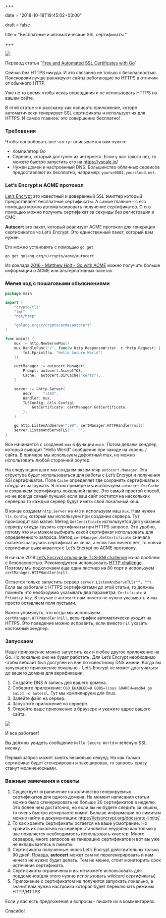 +++

date = "2018-10-18T19:45:02+03:00"

draft = false

title = "Бесплатные и автоматические SSL сертификаты "

+++

![](/img/ssl/ssl-title.png)

Перевод статьи "[Free and Automated SSL Certificates with Go](https://goenning.net/2017/11/08/free-and-automated-ssl-certificates-with-go/)"

Сейчас без HTTPS никуда. И это связанно не только с безопасностью. Поисковоки лучше ранжируют сайты работающие по HTTPS в отличии от обычного HTTP.

Уже не то время чтобы искаь оправдания и не использовать HTTPS на вашем сайте.

В этой статье я я расскажу как написать приложение, которе автоматически генерирует SSL сертификаты и использует их для HTTPS. И самое главное: это совершенно бесплатно!

### Требования

Чтобы попробовать все что тут описывается вам нужно:

* Компилятор Go
* Серевер, который доступен из интернета. Если у вас такого нет, то можете быстро запустить его на https://vscale.io/
* Нужен домен и настроенный DNS. Большинство облачных сервисов предоставляют их бесплатно, например: `yourvn0001.yourcloud.net`.

### Let’s Encrypt и ACME протокол

[Let’s Encrypt](https://letsencrypt.org/) это известный и доверенный SSL эмиттер который предоставляет бесплатные сертификаты. А самое главное - с его помощью можно автоматизировать получение сертификатов. С его помощью можно получить сертификат за секунды без регистрации и СМС.

**Autocert** это пакет, который реализует ACME протокол для генерации сертификатов чз Let’s Encrypt. Это единственный пакет, который вам нужен.

Его можно установить с помощью `go get`

```
go get golang.org/x/crypto/acme/autocert
```

 Из доклада [2016 - Matthew Holt - Go with ACME](https://www.youtube.com/watch?v=KdX51QJWQTA) можно получить больше информации о ACME или альтернативных пакетах.

### ~~Магия~~ код с пошаговыми объяснениями

```go
package main

import (
	"crypto/tls"
	"fmt"
	"net/http"

	"golang.org/x/crypto/acme/autocert"
)

func main() {
	mux := http.NewServeMux()
	mux.HandleFunc("/", func(w http.ResponseWriter, r *http.Request) {
		fmt.Fprintf(w, "Hello Secure World")
	})

	certManager := autocert.Manager{
		Prompt: autocert.AcceptTOS,
		Cache:  autocert.DirCache("certs"),
	}

	server := &http.Server{
		Addr:    ":443",
		Handler: mux,
		TLSConfig: &tls.Config{
			GetCertificate: certManager.GetCertificate,
		},
	}

	go http.ListenAndServe(":80", certManager.HTTPHandler(nil))
	server.ListenAndServeTLS("", "")
}
```

Все начинается с создания `mux` в функции `main`. Потом делаем хендлер, который выводит "Hello World" сообщение при заходе на корень `/` сайта. В примере мы используем дефолтный mux, но можно использовать любой сторонний роутер.

На следующем шаге мы создаем экземпляр `autocert.Manager`. Эта структура будет использоваться для работы с Let’s Encrypt и получения SSl сертификатов. Поле `Cache` определяет где сохранять сертификаты и откуда их загружать. В этом примере мы используем `autocert.DirCache` и сохраняем сертификаты локальной папке. Это самый простой способ, но не всегда самый лучший: если ваш сайт хостится на нескольких серверах то каждый сервер будут иметь свой локальный кеш.

В конце создаем `http.Server` на `443` и используем наш `mux`. Нам нужен `tls.Config` который мы используем при создании сервера. Тут происходит вся магия. Метод `GetCertificate` используется для указания серверу откуда грузить сертификаты при HTTPS запросе. Это удобно, потому что мы можем выбирать какой сертификат использовать для определенного запроса. Метод `certManager.GetCertificate` сначала пытается загрузить сертификат из кеша, а если там ничего нет, то новый сертификат выкачивается с Let’s Encrypt по ACME протоколу.

В начале 2018  [Let’s Encrypt отключили TLS-SNI challenge](https://community.letsencrypt.org/t/2018-01-11-update-regarding-acme-tls-sni-and-shared-hosting-infrastructure/50188) из-за проблем с безопасностью. Рекомендуется использовать [HTTP challenge](https://tools.ietf.org/html/draft-ietf-acme-acme-07#section-8.3). Поэтому мы подключаем еще один листнер на 80 порт и используем `certManager.HTTPHandler(nil)`

Остается только запустить сервер `server.ListenAndServeTLS("", "")`. Если вы работали с HTTPS сертификатами до этой статьи, то должны помнить что необходимо указывать два параметра: `Certificate` и `Privatey Key`. В случае с `autocert` нам ничего не нужно указывать и мы просто оставляем поля пустыми.

Важно упомянуть, что когда мы используем `certManager.HTTPHandler(nil)`, весь трафик автоматически уходит на HTTPS. Это поведение можно исправить, если вместо `nil` указать кастомный хендлер.

### Запускаем

Наше приложение можно запустить как и любое другое приложение на Go. Но локально оно не будет работать. Для Let’s Encrypt необходимо чтобы вебсайт был доступен из вне по известному DNS имени. Когда вы запускаете приложение локально - Let’s Encrypt не может достучаться до вашего домена для верификации.

1. Создайте DNS A запись для вашего домена.
2. Соберите приложение: `CGO_ENABLED=0 GOOS=linux GOARCH=amd64 go build -o autossl`. Тут мы компилируем для linux.
3. Залейте файл на сервер.
4. Запустите приложение на сервере.
5. Откройте ваше приложение в браузере и укажите адрес вашего сайта.

![](/img/ssl/auto-ssl-golang.png)

И все работает! 

Вы должны увидеть сообщение `Hello Secure World` и зеленую SSL иконку.

Первый запрос может занять несколько секунд. Но как только сертификат будет сгенерирован и закеширован, то запросы сразу станут молниеносными.

### Важные замечания и советы

1. Существует ограничение на количество генерируемых сертификатов для одного домена. На момент написания статьи можно было сгенерировать не больше 20 сертификатов в неделю. Это более чем достаточно, но если вы не будете следить за кешом, то очень быстро исчерпаете лимит. Больше информации по лимитам можно найти в документации: <https://letsencrypt.org/docs/rate-limits/>.
2. То как хранить сертификаты остается на ваше усмотрение. Но хранить их локально на сервере становится неудобно как только у вас появляется необходимость использовать кластер. Много серверов, много запросов на генерацию сертификатов и вот вы уже не вкладываетесь в лимиты.
3. Сертификаты полученные через Let’s Encrypt  действительны только 90 дней. Правда, **autocert** может сам их перегенерировать и нам ничего не нужно будет делать. Тем не менее, стоит мониторить срок истечения сертификата.
4. Сертификаты ограничены и вы не можете использовать для поддоменов(для этого нужно использовать wildcard сертификаты)
5. Приложение с сертификатом не получится запускать локально, а значит вам нужна настройка которая будет переключать режимы HTTP/HTTPS

Если у вас есть предложения и вопросы - пишите их в комментариях.

Спасибо!